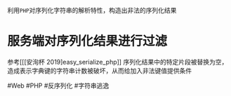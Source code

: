 利用`PHP`对序列化字符串的解析特性，构造出非法的序列化结果

# 服务端对序列化结果进行过滤
参考[[[安洵杯 2019]easy_serialize_php]]
序列化结果中的特定片段被替换为空，造成表示字典键的字符串计数被破坏，从而给加入非法键值提供条件

#Web #PHP #反序列化 #字符串逃逸 
